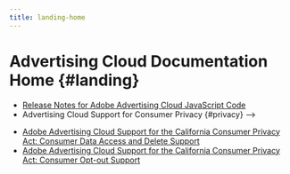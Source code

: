 ```yaml
---
title: landing-home
---
```


# Advertising Cloud Documentation Home {#landing}

+ [Release Notes for Adobe Advertising Cloud JavaScript Code](release-notes-js.md)
+ Advertising Cloud Support for Consumer Privacy {#privacy} -->
<!-- + [Adobe Advertising Cloud Support for the General Data Protection Regulation](ad-cloud-gdpr.md) -->
+ [Adobe Advertising Cloud Support for the California Consumer Privacy Act: Consumer Data Access and Delete Support](ad-cloud-ccpa-access-delete.md)
+ [Adobe Advertising Cloud Support for the California Consumer Privacy Act: Consumer Opt-out Support](ad-cloud-ccpa-opt-out-of-sale.md)
